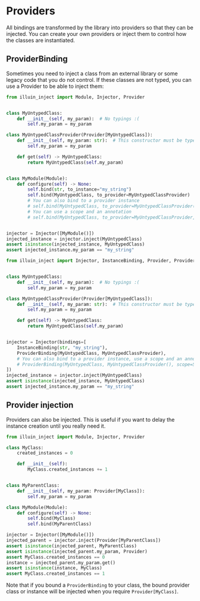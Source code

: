 Providers
=========

All bindings are transformed by the library into providers so that they can be injected.
You can create your own providers or inject them to control how the classes are instantiated.


## ProviderBinding
Sometimes you need to inject a class from an external library or some legacy code that you do not control.
If these classes are not typed, you can use a Provider to be able to inject them:

```python
from illuin_inject import Module, Injector, Provider


class MyUntypedClass:
    def __init__(self, my_param):  # No typings :(
        self.my_param = my_param

class MyUntypedClassProvider(Provider[MyUntypedClass]):
    def __init__(self, my_param: str):  # This constructor must be typed
        self.my_param = my_param

    def get(self) -> MyUntypedClass:
        return MyUntypedClass(self.my_param)


class MyModule(Module):
    def configure(self) -> None:
        self.bind(str, to_instance="my_string")
        self.bind(MyUntypedClass, to_provider=MyUntypedClassProvider)
        # You can also bind to a provider instance
        # self.bind(MyUntypedClass, to_provider=MyUntypedClassProvider())
        # You can use a scope and an annotation
        # self.bind(MyUntypedClass, to_provider=MyUntypedClassProvider, scope=SingletonScope, annotation="my_annotation")


injector = Injector([MyModule()])
injected_instance = injector.inject(MyUntypedClass)
assert isinstance(injected_instance, MyUntypedClass)
assert injected_instance.my_param == "my_string"
```

```python
from illuin_inject import Injector, InstanceBinding, Provider, ProviderBinding


class MyUntypedClass:
    def __init__(self, my_param):  # No typings :(
        self.my_param = my_param

class MyUntypedClassProvider(Provider[MyUntypedClass]):
    def __init__(self, my_param: str):  # This constructor must be typed
        self.my_param = my_param

    def get(self) -> MyUntypedClass:
        return MyUntypedClass(self.my_param)


injector = Injector(bindings=[
    InstanceBinding(str, "my_string"),
    ProviderBinding(MyUntypedClass, MyUntypedClassProvider),
    # You can also bind to a provider instance, use a scope and an annotation
    # ProviderBinding(MyUntypedClass, MyUntypedClassProvider(), scope=SingletonScope, annotation="my_annotation"),
])
injected_instance = injector.inject(MyUntypedClass)
assert isinstance(injected_instance, MyUntypedClass)
assert injected_instance.my_param == "my_string"
```

## Provider injection

Providers can also be injected. This is useful if you want to delay the instance creation until you really need it.

```python
from illuin_inject import Module, Injector, Provider

class MyClass:
    created_instances = 0

    def __init__(self):
        MyClass.created_instances += 1


class MyParentClass:
    def __init__(self, my_param: Provider[MyClass]):
        self.my_param = my_param

class MyModule(Module):
    def configure(self) -> None:
        self.bind(MyClass)
        self.bind(MyParentClass)

injector = Injector([MyModule()])
injected_parent = injector.inject(Provider[MyParentClass])
assert isinstance(injected_parent, MyParentClass)
assert isinstance(injected_parent.my_param, Provider)
assert MyClass.created_instances == 0
instance = injected_parent.my_param.get()
assert isinstance(instance, MyClass)
assert MyClass.created_instances == 1
```

Note that if you bound a `ProviderBinding` to your class, the bound provider class or instance will be injected when you
require `Provider[MyClass]`.
